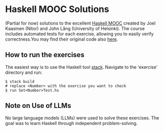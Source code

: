 # Haskell MOOC Solutions

(Partial for now) solutions to the excellent [Haskell MOOC](https://haskell.mooc.fi/part1#exercises) created by Joel Kaasinen (Nitor) and John Lång (University of Helsinki). The course includes automated tests for each exercise, allowing you to easily verify correctness.You may find their original code also [here](https://github.com/moocfi/haskell-mooc).


## How to run the exercises
The easiest way is to use the Haskell tool [stack](https://docs.haskellstack.org/en/stable/). Navigate to the 'exercise' directory and run:

```shell
$ stack build
# replace <Number> with the exercise you want to check
$ run Set<Number>Test.hs
```

## Note on Use of LLMs

No large language models (LLMs) were used to solve these exercises. The goal was to learn Haskell through independent problem-solving.
